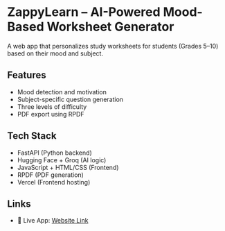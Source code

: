 # ZappyLearn – AI-Powered Mood-Based Worksheet Generator

A web app that personalizes study worksheets for students (Grades 5–10) based on their mood and subject.

## Features
- Mood detection and motivation
- Subject-specific question generation
- Three levels of difficulty
- PDF export using RPDF

## Tech Stack
- FastAPI (Python backend)
- Hugging Face + Groq (AI logic)
- JavaScript + HTML/CSS (Frontend)
- RPDF (PDF generation)
- Vercel (Frontend hosting)

## Links
- 🔗 Live App: [Website Link](https://zappy-learn.vercel.app/)
